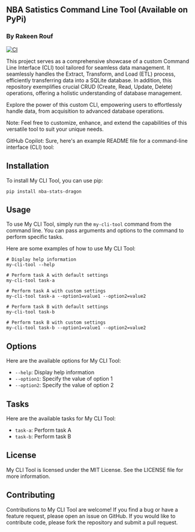 ## NBA Satistics Command Line Tool (Available on PyPi)
### By Rakeen Rouf
[![CI](https://github.com/nogibjj/nba-cli-tool/actions/workflows/cicd.yml/badge.svg)](https://github.com/nogibjj/nba-cli-tool/actions/workflows/cicd.yml)

This project serves as a comprehensive showcase of a custom Command Line Interface (CLI) tool tailored for seamless data management. It seamlessly handles the Extract, Transform, and Load (ETL) process, efficiently transferring data into a SQLite database. In addition, this repository exemplifies crucial CRUD (Create, Read, Update, Delete) operations, offering a holistic understanding of database management.

Explore the power of this custom CLI, empowering users to effortlessly handle data, from acquisition to advanced database operations.

Note: Feel free to customize, enhance, and extend the capabilities of this versatile tool to suit your unique needs.

GitHub Copilot: Sure, here's an example README file for a command-line interface (CLI) tool:

## Installation

To install My CLI Tool, you can use pip:

```
pip install nba-stats-dragon
```

## Usage

To use My CLI Tool, simply run the `my-cli-tool` command from the command line. You can pass arguments and options to the command to perform specific tasks.

Here are some examples of how to use My CLI Tool:

```
# Display help information
my-cli-tool --help

# Perform task A with default settings
my-cli-tool task-a

# Perform task A with custom settings
my-cli-tool task-a --option1=value1 --option2=value2

# Perform task B with default settings
my-cli-tool task-b

# Perform task B with custom settings
my-cli-tool task-b --option1=value1 --option2=value2
```

## Options

Here are the available options for My CLI Tool:

- `--help`: Display help information
- `--option1`: Specify the value of option 1
- `--option2`: Specify the value of option 2

## Tasks

Here are the available tasks for My CLI Tool:

- `task-a`: Perform task A
- `task-b`: Perform task B

## License

My CLI Tool is licensed under the MIT License. See the LICENSE file for more information.

## Contributing

Contributions to My CLI Tool are welcome! If you find a bug or have a feature request, please open an issue on GitHub. If you would like to contribute code, please fork the repository and submit a pull request.